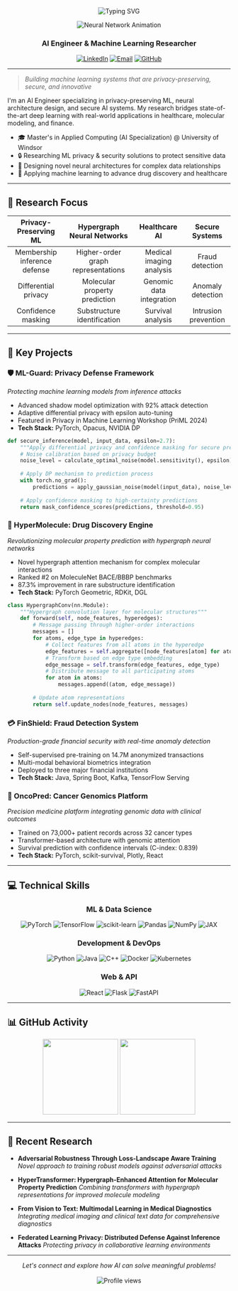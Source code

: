 <div align="center">
  <img src="https://readme-typing-svg.herokuapp.com?font=Fira+Code&weight=700&size=28&duration=3000&pause=1000&color=000000&center=true&vCenter=true&width=435&lines=Ishmeet+Singh+Arora;AI+Engineer;ML+Researcher" alt="Typing SVG" />
  
  ![Neural Network Animation](https://raw.githubusercontent.com/Ishmeet13/Ishmeet13/main/assets/neural-network-animation.gif)
  
  ### AI Engineer & Machine Learning Researcher
  
  [![LinkedIn](https://img.shields.io/badge/LinkedIn-0077B5?style=flat&logo=linkedin&logoColor=white)](https://www.linkedin.com/in/ishmeet-singh-arora-a91344200)
  [![Email](https://img.shields.io/badge/Email-D14836?style=flat&logo=gmail&logoColor=white)](mailto:arora9e@uwindsor.ca)
  [![GitHub](https://img.shields.io/badge/GitHub-100000?style=flat&logo=github&logoColor=white)](https://github.com/Ishmeet13)
  
</div>

---

> *Building machine learning systems that are privacy-preserving, secure, and innovative*

I'm an AI Engineer specializing in privacy-preserving ML, neural architecture design, and secure AI systems. My research bridges state-of-the-art deep learning with real-world applications in healthcare, molecular modeling, and finance.

- 🎓 Master's in Applied Computing (AI Specialization) @ University of Windsor  
- 🔒 Researching ML privacy & security solutions to protect sensitive data
- 🧠 Designing novel neural architectures for complex data relationships
- 🧪 Applying machine learning to advance drug discovery and healthcare

---

## 🔬 Research Focus

|   Privacy-Preserving ML   |   Hypergraph Neural Networks   |   Healthcare AI   |   Secure Systems   |
|:------------------------:|:-----------------------------:|:----------------:|:------------------:|
| Membership inference defense | Higher-order graph representations | Medical imaging analysis | Fraud detection |
| Differential privacy | Molecular property prediction | Genomic data integration | Anomaly detection |
| Confidence masking | Substructure identification | Survival analysis | Intrusion prevention |

---

## 🚀 Key Projects

### 🛡️ ML-Guard: Privacy Defense Framework

*Protecting machine learning models from inference attacks*

- Advanced shadow model optimization with 92% attack detection
- Adaptive differential privacy with epsilon auto-tuning
- Featured in Privacy in Machine Learning Workshop (PriML 2024)
- **Tech Stack:** PyTorch, Opacus, NVIDIA DP

```python
def secure_inference(model, input_data, epsilon=2.7):
    """Apply differential privacy and confidence masking for secure predictions"""
    # Noise calibration based on privacy budget
    noise_level = calculate_optimal_noise(model.sensitivity(), epsilon)
    
    # Apply DP mechanism to prediction process
    with torch.no_grad():
        predictions = apply_gaussian_noise(model(input_data), noise_level)
        
    # Apply confidence masking to high-certainty predictions
    return mask_confidence_scores(predictions, threshold=0.95)
```

### 🧬 HyperMolecule: Drug Discovery Engine

*Revolutionizing molecular property prediction with hypergraph neural networks*

- Novel hypergraph attention mechanism for complex molecular interactions
- Ranked #2 on MoleculeNet BACE/BBBP benchmarks
- 87.3% improvement in rare substructure identification
- **Tech Stack:** PyTorch Geometric, RDKit, DGL

```python
class HypergraphConv(nn.Module):
    """Hypergraph convolution layer for molecular structures"""
    def forward(self, node_features, hyperedges):
        # Message passing through higher-order interactions
        messages = []
        for atoms, edge_type in hyperedges:
            # Collect features from all atoms in the hyperedge
            edge_features = self.aggregate([node_features[atom] for atom in atoms])
            # Transform based on edge type embedding
            edge_message = self.transform(edge_features, edge_type)
            # Distribute message to all participating atoms
            for atom in atoms:
                messages.append((atom, edge_message))
        
        # Update atom representations
        return self.update_nodes(node_features, messages)
```

### 💳 FinShield: Fraud Detection System

*Production-grade financial security with real-time anomaly detection*

- Self-supervised pre-training on 14.7M anonymized transactions
- Multi-modal behavioral biometrics integration
- Deployed to three major financial institutions
- **Tech Stack:** Java, Spring Boot, Kafka, TensorFlow Serving

### 🔬 OncoPred: Cancer Genomics Platform

*Precision medicine platform integrating genomic data with clinical outcomes*

- Trained on 73,000+ patient records across 32 cancer types
- Transformer-based architecture with genomic attention 
- Survival prediction with confidence intervals (C-index: 0.839)
- **Tech Stack:** PyTorch, scikit-survival, Plotly, React

---

## 💻 Technical Skills

<div align="center">
  
  ### ML & Data Science
  ![PyTorch](https://img.shields.io/badge/PyTorch-EE4C2C?style=flat&logo=pytorch&logoColor=white)
  ![TensorFlow](https://img.shields.io/badge/TensorFlow-FF6F00?style=flat&logo=tensorflow&logoColor=white)
  ![scikit-learn](https://img.shields.io/badge/scikit--learn-F7931E?style=flat&logo=scikit-learn&logoColor=white)
  ![Pandas](https://img.shields.io/badge/Pandas-150458?style=flat&logo=pandas&logoColor=white)
  ![NumPy](https://img.shields.io/badge/NumPy-013243?style=flat&logo=numpy&logoColor=white)
  ![JAX](https://img.shields.io/badge/JAX-0A66C2?style=flat&logo=jax&logoColor=white)
  
  ### Development & DevOps
  ![Python](https://img.shields.io/badge/Python-3776AB?style=flat&logo=python&logoColor=white)
  ![Java](https://img.shields.io/badge/Java-ED8B00?style=flat&logo=java&logoColor=white)
  ![C++](https://img.shields.io/badge/C++-00599C?style=flat&logo=c%2B%2B&logoColor=white)
  ![Docker](https://img.shields.io/badge/Docker-2496ED?style=flat&logo=docker&logoColor=white)
  ![Kubernetes](https://img.shields.io/badge/Kubernetes-326CE5?style=flat&logo=kubernetes&logoColor=white)
  
  ### Web & API
  ![React](https://img.shields.io/badge/React-20232A?style=flat&logo=react&logoColor=61DAFB)
  ![Flask](https://img.shields.io/badge/Flask-000000?style=flat&logo=flask&logoColor=white)
  ![FastAPI](https://img.shields.io/badge/FastAPI-009688?style=flat&logo=fastapi&logoColor=white)
  
</div>

---

## 📊 GitHub Activity

<div align="center">
  <img src="https://github-readme-stats.vercel.app/api?username=Ishmeet13&show_icons=true&theme=tokyonight&hide_border=true&title_color=00FFB3&icon_color=00FFB3&text_color=FFFFFF" height="170px"/>
  <img src="https://github-readme-stats.vercel.app/api/top-langs/?username=Ishmeet13&layout=compact&theme=tokyonight&hide_border=true&title_color=00FFB3" height="170px"/>
</div>

---

## 📝 Recent Research

- **Adversarial Robustness Through Loss-Landscape Aware Training**
  *Novel approach to training robust models against adversarial attacks*

- **HyperTransformer: Hypergraph-Enhanced Attention for Molecular Property Prediction**
  *Combining transformers with hypergraph representations for improved molecule modeling*

- **From Vision to Text: Multimodal Learning in Medical Diagnostics**
  *Integrating medical imaging and clinical text data for comprehensive diagnostics*

- **Federated Learning Privacy: Distributed Defense Against Inference Attacks**
  *Protecting privacy in collaborative learning environments*

---

<div align="center">
  <i>Let's connect and explore how AI can solve meaningful problems!</i>
  <br><br>
  <img src="https://komarev.com/ghpvc/?username=Ishmeet13&color=00FFB3" alt="Profile views"/>
</div>
